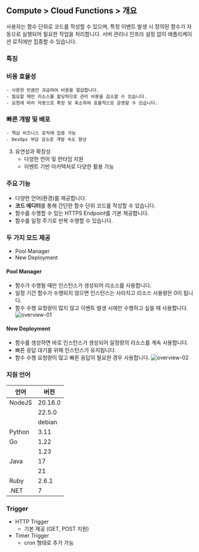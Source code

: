 ## Compute > Cloud Functions > 개요
사용자는 함수 단위로 코드를 작성할 수 있으며, 특정 이벤트 발생 시 정의된 함수가 자동으로 실행되어 필요한 작업을 처리합니다. 서버 관리나 인프라 설정 없이 애플리케이션 로직에만 집중할 수 있습니다.

### 특징
### 비용 효율성
    - 사용한 만큼만 과금하여 비용을 절감합니다.
    - 필요할 때만 리소스를 할당하므로 관리 비용을 감소할 수 있습니다.
    - 요청에 따라 자동으로 확장 및 축소하여 효율적으로 운영할 수 있습니다.
### 빠른 개발 및 배포
    - 핵심 비즈니스 로직에 집중 가능
    - DevOps 부담 감소로 개발 속도 향상
3. 유연성과 확장성
    - 다양한 언어 및 런타임 지원
    - 이벤트 기반 아키텍처로 다양한 활용 가능

### 주요 기능
- 다양한 언어(환경)를 제공합니다.
- **코드 에디터**를 통해 간단한 함수 단위 코드를 작성할 수 있습니다.
- 함수를 수행할 수 있는 HTTPS Endpoint를 기본 제공합니다.
- 함수를 일정 주기로 반복 수행할 수 있습니다.

### 두 가지 모드 제공
- Pool Manager
- New Deployment
#### Pool Manager
- 함수가 수행될 때만 인스턴스가 생성되어 리소스를 사용합니다.
- 일정 기간 함수가 수행되지 않으면 인스턴스는 사라지고 리소스 사용량은 0이 됩니다.
- 함수 수행 요청량이 많지 않고 이벤트 발생 시에만 수행하고 싶을 때 사용합니다.
![overview-01](https://kr1-api-object-storage.nhncloudservice.com/v1/AUTH_2acdfabf4efe4efc8a04c00b348110c9/cdn_origin/prod_cloud_functions/2025-07-29/overview-01.png)
#### New Deployment
- 함수를 생성하면 바로 인스턴스가 생성되어 일정량의 리소스를 계속 사용합니다.
- 빠른 응답 대기를 위해 인스턴스가 유지됩니다.
- 함수 수행 요청량이 많고 빠른 응답이 필요한 경우 사용합니다.
![overview-02](https://kr1-api-object-storage.nhncloudservice.com/v1/AUTH_2acdfabf4efe4efc8a04c00b348110c9/cdn_origin/prod_cloud_functions/2025-07-29/overview-02.png)

### 지원 언어
| 언어     | 버전       |
|----------|------------|
| NodeJS   | 20.16.0    |
|          | 22.5.0     |
|          | debian     |
| Python   | 3.11       |
| Go       | 1.22       |
|          | 1.23       |
| Java     | 17         |
|          | 21         |
| Ruby     | 2.6.1      |
| .NET     | 7          |

### Trigger
- HTTP Trigger
    - 기본 제공 (GET, POST 지원)
- Timer Trigger
    - cron 형태로 추가 가능